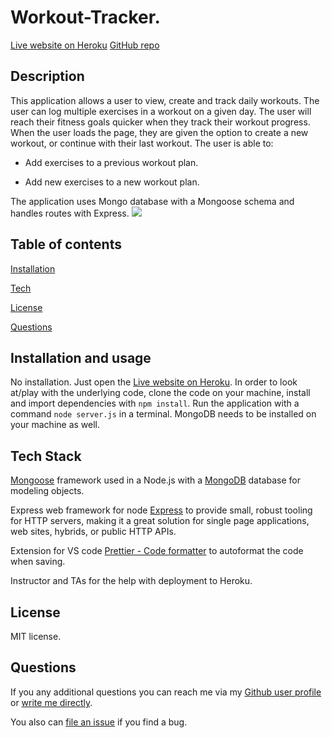 # Workout-Tracker.

[Live website on Heroku](https://mongo-workout-app.herokuapp.com/)
[GitHub repo](https://github.com/szaster/WorkOUT-Tracker)

## Description

This application allows a user to view, create and track daily workouts. The user can log multiple exercises in a workout on a given day. The user will reach their fitness goals quicker when they track their workout progress.
When the user loads the page, they are given the option to create a new workout, or continue with their last workout.
The user is able to:

- Add exercises to a previous workout plan.

- Add new exercises to a new workout plan.

The application uses Mongo database with a Mongoose schema and handles routes with Express.
![](src)

## Table of contents

[Installation](#installation)

[Tech](#techStack)

[License](#license)

[Questions](#questions)

## Installation and usage

No installation. Just open the [Live website on Heroku](https://mongo-workout-app.herokuapp.com/).
In order to look at/play with the underlying code, clone the code on your machine, install and import dependencies with `npm install`. Run the application with a command `node server.js` in a terminal. MongoDB needs to be installed on your machine as well.

## Tech Stack

[Mongoose](https://www.npmjs.com/package/mongoose) framework used in a Node.js with a [MongoDB](https://www.mongodb.com/) database for modeling objects.

Express web framework for node [Express](https://www.npmjs.com/package/express) to provide small, robust tooling for HTTP servers, making it a great solution for single page applications, web sites, hybrids, or public HTTP APIs.

Extension for VS code [Prettier - Code formatter](https://marketplace.visualstudio.com/items?itemName=esbenp.prettier-vscode) to autoformat the code when saving.

Instructor and TAs for the help with deployment to Heroku.

## License

MIT license.

## Questions

If you any additional questions you can reach me via my [Github user profile](https://www.github.com/szaster) or [write me directly](mailto:szaster@protonmail.com).

You also can [file an issue](https://github.com/szaster/WorkOUT-Tracker/issues) if you find a bug.
